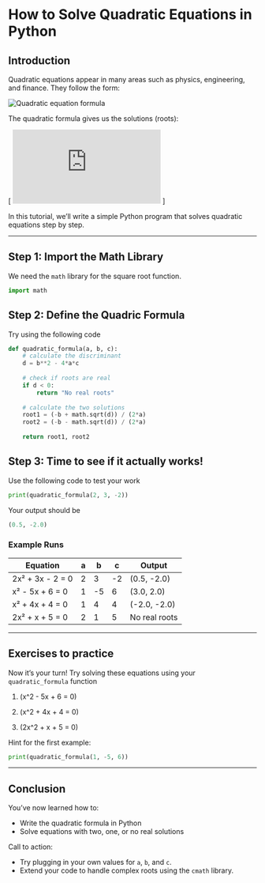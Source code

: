 # How to Solve Quadratic Equations in Python

## Introduction  
Quadratic equations appear in many areas such as physics, engineering, and finance. They follow the form:  

![Quadratic equation formula](https://latex.codecogs.com/svg.latex?ax^2+%2B+bx+%2B+c%3D0)


The quadratic formula gives us the solutions (roots):  

\[
![formula](https://latex.codecogs.com/svg.latex?x%20%3D%20%5Cfrac%7B-b%20%5Cpm%20%5Csqrt%7Bb%5E2-4ac%7D%7D%7B2a%7D)
\]  

In this tutorial, we’ll write a simple Python program that solves quadratic equations step by step.

---

## Step 1: Import the Math Library  
We need the `math` library for the square root function.  

```python
import math
```

## Step 2: Define the Quadric Formula
Try using the following code

```python
def quadratic_formula(a, b, c):
    # calculate the discriminant
    d = b**2 - 4*a*c
    
    # check if roots are real
    if d < 0:
        return "No real roots"
    
    # calculate the two solutions
    root1 = (-b + math.sqrt(d)) / (2*a)
    root2 = (-b - math.sqrt(d)) / (2*a)
    
    return root1, root2
```

## Step 3: Time to see if it actually works!
Use the following code to test your work

```python
print(quadratic_formula(2, 3, -2))
```

Your output should be
```python
(0.5, -2.0)
```

### Example Runs

| Equation        | a | b  | c  | Output          |
|-----------------|---|----|----|-----------------|
| 2x² + 3x - 2 = 0 | 2 | 3  | -2 | (0.5, -2.0)     |
| x² - 5x + 6 = 0 | 1 | -5 | 6  | (3.0, 2.0)      |
| x² + 4x + 4 = 0 | 1 | 4  | 4  | (-2.0, -2.0)    |
| 2x² + x + 5 = 0 | 2 | 1  | 5  | No real roots   |


---

## Exercises to practice

Now it’s your turn! Try solving these equations using your `quadratic_formula` function

1. \(x^2 - 5x + 6 = 0\)  

2. \(x^2 + 4x + 4 = 0\)  

3. \(2x^2 + x + 5 = 0\)
   
Hint for the first example:

```python
print(quadratic_formula(1, -5, 6))  
```

---

## Conclusion

You’ve now learned how to:
- Write the quadratic formula in Python  
- Solve equations with two, one, or no real solutions  

Call to action:  
- Try plugging in your own values for `a`, `b`, and `c`.  
- Extend your code to handle complex roots using the `cmath` library.  

